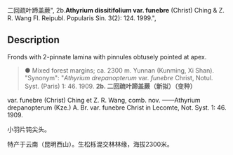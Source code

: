 二回疏叶蹄盖蕨",
2b.**Athyrium dissitifolium var. funebre** (Christ) Ching & Z. R. Wang Fl. Reipubl. Popularis Sin. 3(2): 124. 1999.",

## Description
Fronds with 2-pinnate lamina with pinnules obtusely pointed at apex.

> ● Mixed forest margins; ca. 2300 m. Yunnan (Kunming, Xi Shan).
  "Synonym": "*Athyrium drepanopterum* var. *funebre* Christ, Notul. Syst. (Paris) 1: 46. 1909.
**2b. 二回疏叶蹄盖蕨（新拟）（变种）**

var. funebre (Christ) Ching et Z. R. Wang, comb. nov. ——Athyrium drepanopterum (Kze.) A. Br. var. funebre Christ in Lecomte, Not. Syst. 1: 46. 1909.

小羽片钝尖头。

特产于云南（昆明西山）。生松栎混交林林缘，海拔2300米。
